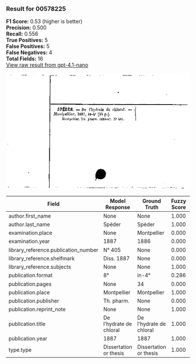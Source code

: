### Result for 00578225
**F1 Score:** 0.53 (higher is better)<br>**Precision:** 0.500<br>**Recall:** 0.556<br>**True Positives:** 5<br>**False Positives:** 5<br>**False Negatives:** 4<br>**Total Fields:** 16<br>[View raw result from gpt-4.1-nano](https://github.com/RISE-UNIBAS/humanities_data_benchmark/blob/main/results/2025-09-02/T0162/request_T0162_00578225.json)

<img src="https://github.com/RISE-UNIBAS/humanities_data_benchmark/blob/main/benchmarks/zettelkatalog/images/00578225.jpg?raw=true" alt="00578225" width="600px">

| Field | Model Response | Ground Truth | Fuzzy Score | Match |
|-------|----------------|--------------|-------------|-------|
| author.first_name | None | None | 1.000 | ✅ |
| author.last_name | Spéder | Spéder | 1.000 | ✅ |
| examination.place | None | Montpellier | 0.000 | ❌ |
| examination.year | 1887 | 1886 | 0.000 | ❌ |
| library_reference.publication_number | N° 405 | None | 0.000 | ❌ |
| library_reference.shelfmark | Diss. 1887 | None | 0.000 | ❌ |
| library_reference.subjects | None | None | 1.000 | ✅ |
| publication.format | 8° | in-4° | 0.286 | ❌ |
| publication.pages | None | 34 | 0.000 | ❌ |
| publication.place | Montpellier | Montpellier | 1.000 | ✅ |
| publication.publisher | Th. pharm. | None | 0.000 | ❌ |
| publication.reprint_note | None | None | 1.000 | ✅ |
| publication.title | De l'hydrate de chloral | De l'hydrate de chloral | 1.000 | ✅ |
| publication.year | 1887 | 1887 | 1.000 | ✅ |
| type.type | Dissertation or thesis | Dissertation or thesis | 1.000 | ✅ |
